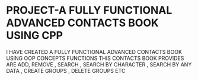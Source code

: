 # PROJECT-A FULLY FUNCTIONAL ADVANCED CONTACTS BOOK USING CPP
 I HAVE CREATED A FULLY FUNCTIONAL ADVANCED CONTACTS BOOK  USING OOP CONCEPTS FUNCTIONS THIS CONTACTS BOOK PROVIDES ARE ADD, REMOVE , SEARCH , SEARCH BY CHARACTER , SEARCH BY ANY DATA , CREATE GROUPS , DELETE GROUPS ETC 
